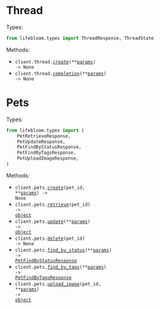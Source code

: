 # Thread

Types:

```python
from lifebloom.types import ThreadResponse, ThreadState
```

Methods:

- <code title="post /initializeThread">client.thread.<a href="./src/lifebloom/resources/thread.py">create</a>(\*\*<a href="src/lifebloom/types/thread_create_params.py">params</a>) -> None</code>
- <code title="post /thread">client.thread.<a href="./src/lifebloom/resources/thread.py">completion</a>(\*\*<a href="src/lifebloom/types/thread_completion_params.py">params</a>) -> None</code>

# Pets

Types:

```python
from lifebloom.types import (
    PetRetrieveResponse,
    PetUpdateResponse,
    PetFindByStatusResponse,
    PetFindByTagsResponse,
    PetUploadImageResponse,
)
```

Methods:

- <code title="post /pet/{petId}">client.pets.<a href="./src/lifebloom/resources/pets.py">create</a>(pet_id, \*\*<a href="src/lifebloom/types/pet_create_params.py">params</a>) -> None</code>
- <code title="get /pet/{petId}">client.pets.<a href="./src/lifebloom/resources/pets.py">retrieve</a>(pet_id) -> <a href="./src/lifebloom/types/pet_retrieve_response.py">object</a></code>
- <code title="put /pet">client.pets.<a href="./src/lifebloom/resources/pets.py">update</a>(\*\*<a href="src/lifebloom/types/pet_update_params.py">params</a>) -> <a href="./src/lifebloom/types/pet_update_response.py">object</a></code>
- <code title="delete /pet/{petId}">client.pets.<a href="./src/lifebloom/resources/pets.py">delete</a>(pet_id) -> None</code>
- <code title="get /pet/findByStatus">client.pets.<a href="./src/lifebloom/resources/pets.py">find_by_status</a>(\*\*<a href="src/lifebloom/types/pet_find_by_status_params.py">params</a>) -> <a href="./src/lifebloom/types/pet_find_by_status_response.py">PetFindByStatusResponse</a></code>
- <code title="get /pet/findByTags">client.pets.<a href="./src/lifebloom/resources/pets.py">find_by_tags</a>(\*\*<a href="src/lifebloom/types/pet_find_by_tags_params.py">params</a>) -> <a href="./src/lifebloom/types/pet_find_by_tags_response.py">PetFindByTagsResponse</a></code>
- <code title="post /pet/{petId}/uploadImage">client.pets.<a href="./src/lifebloom/resources/pets.py">upload_image</a>(pet_id, \*\*<a href="src/lifebloom/types/pet_upload_image_params.py">params</a>) -> <a href="./src/lifebloom/types/pet_upload_image_response.py">object</a></code>
